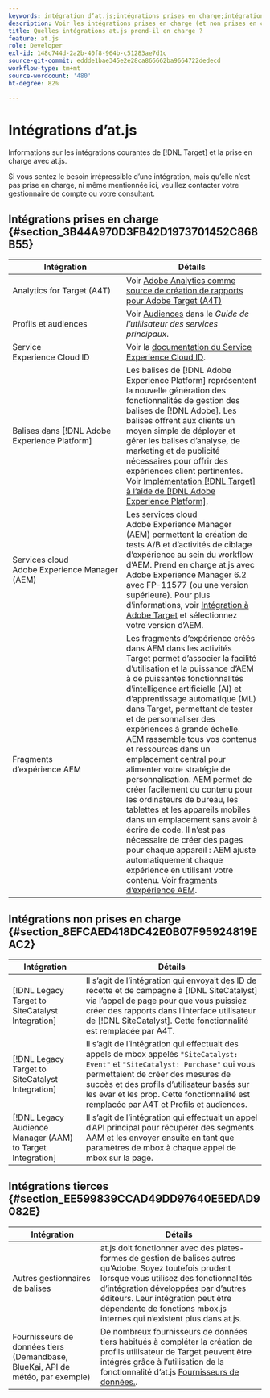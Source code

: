 ```yaml
---
keywords: intégration d’at.js;intégrations prises en charge;intégrations non prises en charge;intégrations tierces
description: Voir les intégrations prises en charge (et non prises en charge) par Adobe [!DNL Target] at.js, including Analytics for [!DNL Target] (A4T), le service d’ID d’Experience Cloud, etc.
title: Quelles intégrations at.js prend-il en charge ?
feature: at.js
role: Developer
exl-id: 148c744d-2a2b-40f8-964b-c51283ae7d1c
source-git-commit: eddde1bae345e2e28ca866662ba9664722dedecd
workflow-type: tm+mt
source-wordcount: '480'
ht-degree: 82%

---
```


# Intégrations d’at.js

Informations sur les intégrations courantes de [!DNL Target] et la prise en charge avec at.js.

Si vous sentez le besoin irrépressible d’une intégration, mais qu’elle n’est pas prise en charge, ni même mentionnée ici, veuillez contacter votre gestionnaire de compte ou votre consultant.

## Intégrations prises en charge {#section_3B44A970D3FB42D1973701452C868B55}

| Intégration | Détails |
|--- |--- |
| Analytics for Target (A4T) | Voir [Adobe Analytics comme source de création de rapports pour Adobe Target (A4T)](/help/c-integrating-target-with-mac/a4t/a4t.md#concept_7540C8C04259434AB6EE33B09F47A1DE) |
| Profils et audiences | Voir [Audiences](https://experienceleague.adobe.com/docs/core-services/interface/audiences/audience-library.html?lang=fr) dans le *Guide de l’utilisateur des services principaux*. |
| Service Experience Cloud ID | Voir la [documentation du Service Experience Cloud ID](https://experienceleague.adobe.com/docs/id-service/using/home.html). |
| Balises dans [!DNL Adobe Experience Platform] | Les balises de [!DNL Adobe Experience Platform] représentent la nouvelle génération des fonctionnalités de gestion des balises de [!DNL Adobe]. Les balises offrent aux clients un moyen simple de déployer et gérer les balises d’analyse, de marketing et de publicité nécessaires pour offrir des expériences client pertinentes. Voir [Implémentation [!DNL Target] à l’aide de [!DNL Adobe Experience Platform]](/help/c-implementing-target/c-implementing-target-for-client-side-web/how-to-deployatjs/cmp-implementing-target-using-adobe-launch.md#topic_5234DDAEB0834333BD6BA1B05892FC25). |
| Services cloud Adobe Experience Manager (AEM) | Les services cloud Adobe Experience Manager (AEM) permettent la création de tests A/B et d’activités de ciblage d’expérience au sein du workflow d’AEM. Prend en charge at.js avec Adobe Experience Manager 6.2 avec FP-11577 (ou une version supérieure). Pour plus d’informations, voir [Intégration à Adobe Target](https://helpx.adobe.com/experience-manager/6-2/sites/administering/using/target.html) et sélectionnez votre version d’AEM. |
| Fragments d’expérience AEM | Les fragments d’expérience créés dans AEM dans les activités Target permet d’associer la facilité d’utilisation et la puissance d’AEM à de puissantes fonctionnalités d’intelligence artificielle (AI) et d’apprentissage automatique (ML) dans Target, permettant de tester et de personnaliser des expériences à grande échelle. AEM rassemble tous vos contenus et ressources dans un emplacement central pour alimenter votre stratégie de personnalisation. AEM permet de créer facilement du contenu pour les ordinateurs de bureau, les tablettes et les appareils mobiles dans un emplacement sans avoir à écrire de code. Il n’est pas nécessaire de créer des pages pour chaque appareil : AEM ajuste automatiquement chaque expérience en utilisant votre contenu. Voir [fragments d’expérience AEM](/help/c-experiences/c-manage-content/aem-experience-fragments.md#topic_1E1E4EA01F074349B2CF8785387B5FE8). |

## Intégrations non prises en charge {#section_8EFCAED418DC42E0B07F95924819EAC2}

| Intégration | Détails |
|--- |--- |
| [!DNL Legacy Target to SiteCatalyst Integration] | Il s’agit de l’intégration qui envoyait des ID de recette et de campagne à [!DNL SiteCatalyst] via l’appel de page pour que vous puissiez créer des rapports dans l’interface utilisateur de [!DNL SiteCatalyst]. Cette fonctionnalité est remplacée par A4T. |
| [!DNL Legacy Target to SiteCatalyst Integration] | Il s’agit de l’intégration qui effectuait des appels de mbox appelés `"SiteCatalyst: Event"` et `"SiteCatalyst: Purchase"` qui vous permettaient de créer des mesures de succès et des profils d’utilisateur basés sur les evar et les prop. Cette fonctionnalité est remplacée par A4T et Profils et audiences. |
| [!DNL Legacy Audience Manager (AAM) to Target Integration] | Il s’agit de l’intégration qui effectuait un appel d’API principal pour récupérer des segments AAM et les envoyer ensuite en tant que paramètres de mbox à chaque appel de mbox sur la page. |

## Intégrations tierces {#section_EE599839CCAD49DD97640E5EDAD9082E}

| Intégration | Détails |
|--- |--- |
| Autres gestionnaires de balises | at.js doit fonctionner avec des plates-formes de gestion de balises autres qu’Adobe. Soyez toutefois prudent lorsque vous utilisez des fonctionnalités d’intégration développées par d’autres éditeurs. Leur intégration peut être dépendante de fonctions mbox.js internes qui n’existent plus dans at.js. |
| Fournisseurs de données tiers (Demandbase, BlueKai, API de météo, par exemple) | De nombreux fournisseurs de données tiers habitués à compléter la création de profils utilisateur de Target peuvent être intégrés grâce à l’utilisation de la fonctionnalité d’at.js [Fournisseurs de données.](/help/c-implementing-target/c-implementing-target-for-client-side-web/targetgobalsettings.md#data-providers). |
